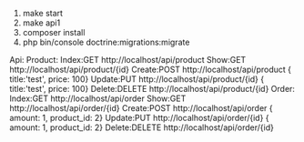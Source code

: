 
1. make start
2. make api1
3. composer install 
4. php bin/console doctrine:migrations:migrate

Api: 
    Product: 
        Index:GET http://localhost/api/product
        Show:GET http://localhost/api/product/{id}
        Create:POST http://localhost/api/product { title:'test', price: 100}
        Update:PUT http://localhost/api/product/{id} { title:'test', price: 100}
        Delete:DELETE http://localhost/api/product/{id}
    Order: 
        Index:GET http://localhost/api/order
        Show:GET http://localhost/api/order/{id}
        Create:POST http://localhost/api/order { amount: 1, product_id: 2}
        Update:PUT http://localhost/api/order/{id} { amount: 1, product_id: 2}
        Delete:DELETE http://localhost/api/order/{id}